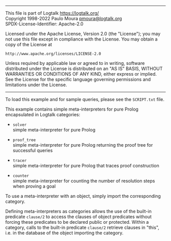 ________________________________________________________________________

This file is part of Logtalk <https://logtalk.org/>  
Copyright 1998-2022 Paulo Moura <pmoura@logtalk.org>  
SPDX-License-Identifier: Apache-2.0

Licensed under the Apache License, Version 2.0 (the "License");
you may not use this file except in compliance with the License.
You may obtain a copy of the License at

    http://www.apache.org/licenses/LICENSE-2.0

Unless required by applicable law or agreed to in writing, software
distributed under the License is distributed on an "AS IS" BASIS,
WITHOUT WARRANTIES OR CONDITIONS OF ANY KIND, either express or implied.
See the License for the specific language governing permissions and
limitations under the License.
________________________________________________________________________


To load this example and for sample queries, please see the `SCRIPT.txt` file.

This example contains simple meta-interpreters for pure Prolog encapsulated 
in Logtalk categories:

- `solver`  
	simple meta-interpreter for pure Prolog

- `proof_tree`  
	simple meta-interpreter for pure Prolog returning the proof 
	tree for successful queries

- `tracer`  
	simple meta-interpreter for pure Prolog that traces proof 
	construction

- `counter`  
	simple meta-interpreter for counting the number of resolution
	steps when proving a goal

To use a meta-interpreter with an object, simply import the corresponding 
category.

Defining meta-interpreters as categories allows the use of the built-in 
predicate `clause/2` to access the clauses of object predicates without 
forcing these predicates to be declared public or protected. Within a 
category, calls to the built-in predicate `clause/2` retrieve clauses in 
"this", i.e. in the database of the object importing the category. 
